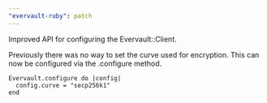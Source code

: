 ```yaml
---
"evervault-ruby": patch
---
```


Improved API for configuring the Evervault::Client.

Previously there was no way to set the curve used for encryption. This can now
be configured via the .configure method.

```
Evervault.configure do |config|
  config.curve = "secp256k1"
end
```
